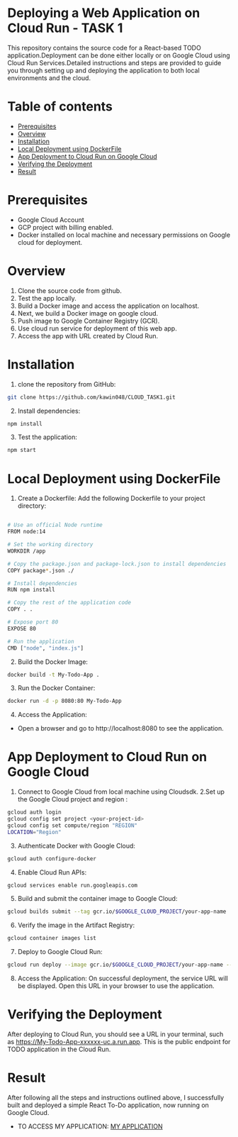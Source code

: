 # Deploying a Web Application on Cloud Run - TASK 1
This repository contains the source code for a React-based TODO application.Deployment can be done either locally or on Google Cloud using Cloud Run Services.Detailed instructions and steps are provided to guide you through setting up and deploying the application to both local environments and the cloud.

# Table of contents
- [Prerequisites](https://github.com/kawin048/CLOUD_TASK1/blob/main/README.md#prerequisites)
- [Overview](https://github.com/kawin048/CLOUD_TASK1/blob/main/README.md#overview)
- [Installation](https://github.com/kawin048/CLOUD_TASK1/blob/main/README.md#installation)
- [Local Deployment using DockerFile](https://github.com/kawin048/CLOUD_TASK1/blob/main/README.md#local-deployment-using-dockerfile)
- [App Deployment to Cloud Run on Google Cloud](https://github.com/kawin048/CLOUD_TASK1/blob/main/README.md#app-deployment-to-cloud-run-on-google-cloud)
- [Verifying the Deployment](https://github.com/kawin048/CLOUD_TASK1/blob/main/README.md#verifying-the-deployment)
- [Result](https://github.com/kawin048/CLOUD_TASK1/blob/main/README.md#Result)

# Prerequisites
- Google Cloud Account 
- GCP project with billing enabled.
- Docker installed on local machine and necessary permissions on Google cloud for deployment.

# Overview
1. Clone the source code from github.
2. Test the app locally.
3. Build a Docker image and access the application on localhost.
4. Next, we build a Docker image on google cloud.
5. Push image to Google Container Registry (GCR).
6. Use cloud run service for deployment of this web app.
7. Access the app with URL created by Cloud Run.

# Installation
1. clone the repository from GitHub:
```bash
git clone https://github.com/kawin048/CLOUD_TASK1.git
```
2. Install dependencies:

```bash
npm install
```

3. Test the application:
```bash
npm start
```
# Local Deployment using DockerFile

1. Create a Dockerfile: Add the following Dockerfile to your project directory:

```bash

# Use an official Node runtime
FROM node:14

# Set the working directory
WORKDIR /app

# Copy the package.json and package-lock.json to install dependencies
COPY package*.json ./

# Install dependencies
RUN npm install

# Copy the rest of the application code
COPY . .

# Expose port 80
EXPOSE 80

# Run the application
CMD ["node", "index.js"]

```
2. Build the Docker Image:

```bash
docker build -t My-Todo-App .
```
3. Run the Docker Container:
```bash 
docker run -d -p 8080:80 My-Todo-App

```
4. Access the Application:
- Open a browser and go to http://localhost:8080 to see the application.

# App Deployment to Cloud Run on Google Cloud

1. Connect to Google Cloud from local machine using Cloudsdk.
2.Set up the Google Cloud project and region :
```bash
gcloud auth login
gcloud config set project <your-project-id>
gcloud config set compute/region "REGION"
LOCATION="Region"

```
3. Authenticate Docker with Google Cloud:
```bash
gcloud auth configure-docker
```
4. Enable Cloud Run APIs:
```bash
gcloud services enable run.googleapis.com

```
5. Build and submit the container image to Google Cloud:
```bash
gcloud builds submit --tag gcr.io/$GOOGLE_CLOUD_PROJECT/your-app-name
```
6. Verify the image in the Artifact Registry:   
```bash
gcloud container images list
```
7. Deploy to Google Cloud Run:
```bash
gcloud run deploy --image gcr.io/$GOOGLE_CLOUD_PROJECT/your-app-name --allow-unauthenticated --region=$LOCATION
```
8. Access the Application:
On successful deployment, the service URL will be displayed. Open this URL in your browser to use the application.

# Verifying the Deployment
After deploying to Cloud Run, you should see a URL in your terminal, such as https://My-Todo-App-xxxxxx-uc.a.run.app. This is the public endpoint for TODO application in the Cloud Run.

# Result
After following all the steps and instructions outlined above, I successfully built and deployed a simple React To-Do application, now running on Google Cloud.

- TO ACCESS MY APPLICATION: [MY APPLICATION](https://cloud-task1-vm-454757820311.us-central1.run.app)


  





